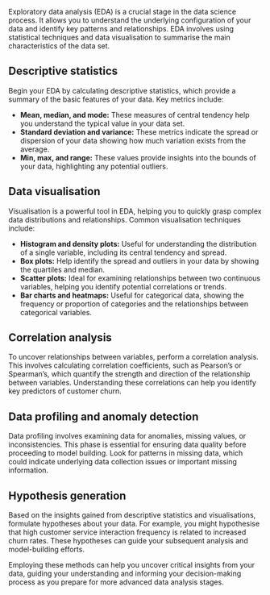 Exploratory data analysis (EDA) is a crucial stage in the data science process. It allows you to understand the underlying configuration of your data and identify key patterns and relationships. EDA involves using statistical techniques and data visualisation to summarise the main characteristics of the data set.
## Descriptive statistics
Begin your EDA by calculating descriptive statistics, which provide a summary of the basic features of your data. Key metrics include:
- **Mean, median, and mode:** These measures of central tendency help you understand the typical value in your data set.
- **Standard deviation and variance:** These metrics indicate the spread or dispersion of your data showing how much variation exists from the average.
- **Min, max, and range:** These values provide insights into the bounds of your data, highlighting any potential outliers.
## Data visualisation
Visualisation is a powerful tool in EDA, helping you to quickly grasp complex data distributions and relationships. Common visualisation techniques include:
- **Histogram and density plots:** Useful for understanding the distribution of a single variable, including its central tendency and spread.
- **Box plots:** Help identify the spread and outliers in your data by showing the quartiles and median.
- **Scatter plots:** Ideal for examining relationships between two continuous variables, helping you identify potential correlations or trends.
- **Bar charts and heatmaps:** Useful for categorical data, showing the frequency or proportion of categories and the relationships between categorical variables.
## Correlation analysis
To uncover relationships between variables, perform a correlation analysis. This involves calculating correlation coefficients, such as Pearson’s or Spearman’s, which quantify the strength and direction of the relationship between variables. Understanding these correlations can help you identify key predictors of customer churn.
## Data profiling and anomaly detection
Data profiling involves examining data for anomalies, missing values, or inconsistencies. This phase is essential for ensuring data quality before proceeding to model building. Look for patterns in missing data, which could indicate underlying data collection issues or important missing information.
## Hypothesis generation
Based on the insights gained from descriptive statistics and visualisations, formulate hypotheses about your data. For example, you might hypothesise that high customer service interaction frequency is related to increased churn rates. These hypotheses can guide your subsequent analysis and model-building efforts.

Employing these methods can help you uncover critical insights from your data, guiding your understanding and informing your decision-making process as you prepare for more advanced data analysis stages.